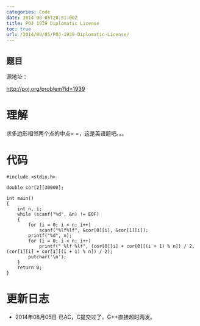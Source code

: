 ```yaml
---
categories: Code
date: 2014-08-05T20:51:00Z
title: POJ 1939 Diplomatic License
toc: true
url: /2014/08/05/POJ-1939-Diplomatic-License/
---
```


## 题目
源地址：

http://poj.org/problem?id=1939

# 理解
求多边形相邻两个点的中点= =，这是英语题吧。。。

<!--more-->

# 代码

```
#include <stdio.h>

double cor[2][30000];

int main()
{
    int n, i;
    while (scanf("%d", &n) != EOF)
    {
        for (i = 0; i < n; i++)
            scanf("%lf%lf", &cor[0][i], &cor[1][i]);
        printf("%d", n);
        for (i = 0; i < n; i++)
            printf(" %lf %lf", (cor[0][i] + cor[0][(i + 1) % n]) / 2, (cor[1][i] + cor[1][(i + 1) % n]) / 2);
        putchar('\n');
    }
    return 0;
}

```

# 更新日志
- 2014年08月05日 已AC，C提交过了，G++直接超时两发。